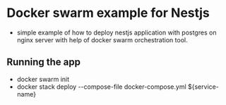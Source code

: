 # Docker swarm example for Nestjs

 - simple example of how to deploy nestjs application with postgres on nginx server with help of docker swarm orchestration tool.

## Running the app

 - docker swarm init
 - docker stack deploy --compose-file docker-compose.yml ${service-name}
